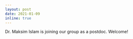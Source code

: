 ```yaml
---
layout: post
date: 2021-01-09
inline: true
---
```


Dr. Maksim Islam is joining our group as a postdoc. Welcome!